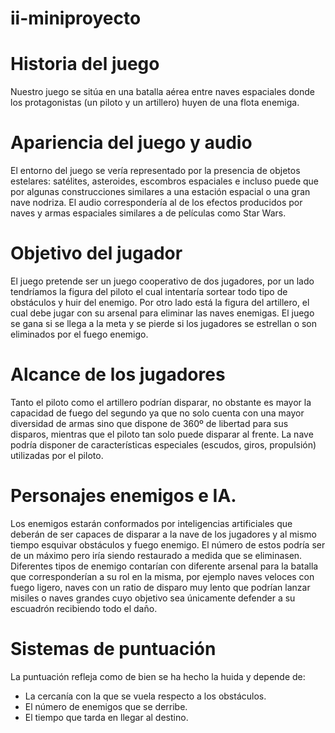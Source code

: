 # ii-miniproyecto

# Historia del juego

Nuestro juego se sitúa en una batalla aérea entre naves espaciales donde los protagonistas (un piloto y un artillero) huyen de una flota enemiga.

# Apariencia del juego y audio

El entorno del juego se vería representado por la presencia de objetos estelares: satélites, asteroides, escombros espaciales e incluso puede que por algunas construcciones similares a una estación espacial o una gran nave nodriza. El audio correspondería al de los efectos producidos por naves y armas espaciales similares a de películas como Star Wars.

# Objetivo del jugador

El juego pretende ser un juego cooperativo de dos jugadores, por un lado tendríamos la figura del piloto el cual intentaría sortear todo tipo de obstáculos y huir del enemigo. Por otro lado está la figura del artillero, el cual debe jugar con su arsenal para eliminar las naves enemigas. El juego se gana si se llega a la meta y se pierde si los jugadores se estrellan o son eliminados por el fuego enemigo.

# Alcance de los jugadores

 Tanto el piloto como el artillero podrían disparar, no obstante es mayor la capacidad de fuego del segundo ya que no solo cuenta con una mayor diversidad de armas sino que dispone de 360º de libertad para sus disparos, mientras que el piloto tan solo puede disparar al frente. La nave podría disponer de características especiales (escudos, giros, propulsión) utilizadas por el piloto.

# Personajes enemigos e IA.

Los enemigos estarán conformados por inteligencias artificiales que deberán de ser capaces de disparar a la nave de los jugadores y al mismo tiempo esquivar obstáculos y fuego enemigo. El número de estos podría ser de un máximo pero iría siendo restaurado a medida que se eliminasen. Diferentes tipos de enemigo contarían con diferente arsenal para la batalla que corresponderían a su rol en la misma, por ejemplo naves veloces con fuego ligero, naves con un ratio de disparo muy lento que podrían lanzar misiles o naves grandes cuyo objetivo sea únicamente defender a su escuadrón recibiendo todo el daño.

# Sistemas de puntuación

La puntuación refleja como de bien se ha hecho la huida y depende de:

* La cercanía con la que se vuela respecto a los obstáculos.
* El número de enemigos que se derribe.
* El tiempo que tarda en llegar al destino.
